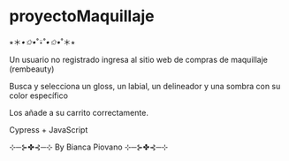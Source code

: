 # proyectoMaquillaje

⭒＊*•✩•*˚⍣˚*•✩•*˚＊⭒

Un usuario no registrado ingresa al sitio web de compras de maquillaje (rembeauty)

Busca y selecciona un gloss, un labial, un delineador y una sombra con su color específico

Los añade a su carrito correctamente.

Cypress + JavaScript



⊹─⊱✤⊰─⊹ By Bianca Piovano ⊹─⊱✤⊰─⊹
